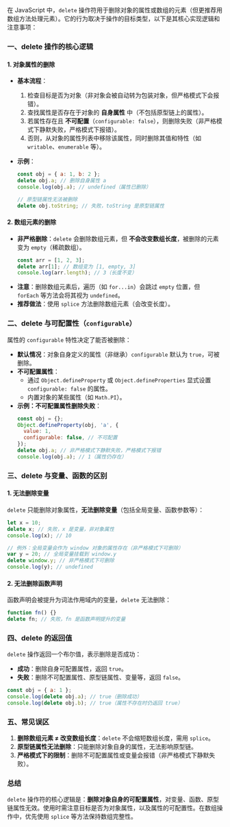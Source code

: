在 JavaScript 中，`delete` 操作符用于删除对象的属性或数组的元素（但更推荐用数组方法处理元素）。它的行为取决于操作的目标类型，以下是其核心实现逻辑和注意事项：

### **一、delete 操作的核心逻辑**

#### 1. **对象属性的删除**

- **基本流程**：

  1. 检查目标是否为对象（非对象会被自动转为包装对象，但严格模式下会报错）。
  2. 查找属性是否存在于对象的 **自身属性** 中（不包括原型链上的属性）。
  3. 若属性存在且 **不可配置**（`configurable: false`），则删除失败（非严格模式下静默失败，严格模式下报错）。
  4. 否则，从对象的属性列表中移除该属性，同时删除其值和特性（如 `writable`、`enumerable` 等）。

- **示例**：

  ```javascript
  const obj = { a: 1, b: 2 };
  delete obj.a; // 删除自身属性 a
  console.log(obj.a); // undefined（属性已删除）

  // 原型链属性无法被删除
  delete obj.toString; // 失败，toString 是原型链属性
  ```

#### 2. **数组元素的删除**

- **非严格删除**：`delete` 会删除数组元素，但 **不会改变数组长度**，被删除的元素变为 `empty`（稀疏数组）。
  ```javascript
  const arr = [1, 2, 3];
  delete arr[1]; // 数组变为 [1, empty, 3]
  console.log(arr.length); // 3（长度不变）
  ```
- **注意**：删除数组元素后，遍历（如 `for...in`）会跳过 `empty` 位置，但 `forEach` 等方法会将其视为 `undefined`。
- **推荐做法**：使用 `splice` 方法删除数组元素（会改变长度）。

### **二、delete 与可配置性（`configurable`）**

属性的 `configurable` 特性决定了能否被删除：

- **默认情况**：对象自身定义的属性（非继承）`configurable` 默认为 `true`，可被删除。
- **不可配置属性**：
  - 通过 `Object.defineProperty` 或 `Object.defineProperties` 显式设置 `configurable: false` 的属性。
  - 内置对象的某些属性（如 `Math.PI`）。
- **示例：不可配置属性删除失败**：
  ```javascript
  const obj = {};
  Object.defineProperty(obj, 'a', {
    value: 1,
    configurable: false, // 不可配置
  });
  delete obj.a; // 非严格模式下静默失败，严格模式下报错
  console.log(obj.a); // 1（属性仍存在）
  ```

### **三、delete 与变量、函数的区别**

#### 1. **无法删除变量**

`delete` 只能删除对象属性，**无法删除变量**（包括全局变量、函数参数等）：

```javascript
let x = 10;
delete x; // 失败，x 是变量，非对象属性
console.log(x); // 10

// 例外：全局变量会作为 window 对象的属性存在（非严格模式下可删除）
var y = 20; // 全局变量挂载到 window.y
delete window.y; // 非严格模式下可删除
console.log(y); // undefined
```

#### 2. **无法删除函数声明**

函数声明会被提升为词法作用域内的变量，`delete` 无法删除：

```javascript
function fn() {}
delete fn; // 失败，fn 是函数声明提升的变量
```

### **四、delete 的返回值**

`delete` 操作返回一个布尔值，表示删除是否成功：

- **成功**：删除自身可配置属性，返回 `true`。
- **失败**：删除不可配置属性、原型链属性、变量等，返回 `false`。

```javascript
const obj = { a: 1 };
console.log(delete obj.a); // true（删除成功）
console.log(delete obj.b); // true（属性不存在时仍返回 true）
```

### **五、常见误区**

1. **删除数组元素 ≠ 改变数组长度**：`delete` 不会缩短数组长度，需用 `splice`。
2. **原型链属性无法删除**：只能删除对象自身的属性，无法影响原型链。
3. **严格模式下的限制**：删除不可配置属性或变量会报错（非严格模式下静默失败）。

### **总结**

`delete` 操作符的核心逻辑是：**删除对象自身的可配置属性**，对变量、函数、原型链属性无效。使用时需注意目标是否为对象属性，以及属性的可配置性。在数组操作中，优先使用 `splice` 等方法保持数组完整性。
